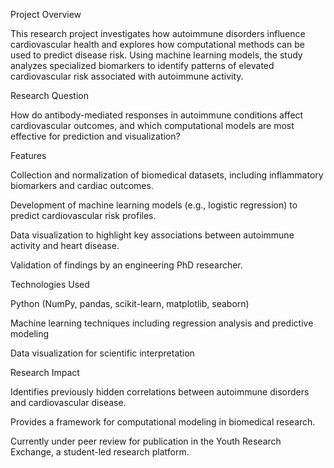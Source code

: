 Project Overview

This research project investigates how autoimmune disorders influence cardiovascular health and explores how computational methods can be used to predict disease risk. Using machine learning models, the study analyzes specialized biomarkers to identify patterns of elevated cardiovascular risk associated with autoimmune activity.

Research Question

How do antibody-mediated responses in autoimmune conditions affect cardiovascular outcomes, and which computational models are most effective for prediction and visualization?

Features

Collection and normalization of biomedical datasets, including inflammatory biomarkers and cardiac outcomes.

Development of machine learning models (e.g., logistic regression) to predict cardiovascular risk profiles.

Data visualization to highlight key associations between autoimmune activity and heart disease.

Validation of findings by an engineering PhD researcher.

Technologies Used

Python (NumPy, pandas, scikit-learn, matplotlib, seaborn)

Machine learning techniques including regression analysis and predictive modeling

Data visualization for scientific interpretation

Research Impact

Identifies previously hidden correlations between autoimmune disorders and cardiovascular disease.

Provides a framework for computational modeling in biomedical research.

Currently under peer review for publication in the Youth Research Exchange, a student-led research platform.

